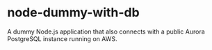 # node-dummy-with-db

A dummy Node.js application that also connects with a public Aurora PostgreSQL instance running on AWS.
